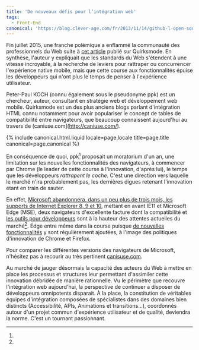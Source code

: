 ```yaml
---
title: 'De nouveaux défis pour l’intégration web'
tags:
  - Front-End
canonical: 'https://blog.clever-age.com/fr/2013/11/14/github-l-open-source-qui-conquiert-le-monde/'
---
```


Fin juillet 2015, une franche polémique a enflammé la communauté des
professionnels du Web suite à
[cet article](http://www.quirksmode.org/blog/archives/2015/07/stop_pushing_th.html 'Stop pushing the web forward')
publié sur Quirksmode. En synthèse, l'auteur y expliquait que les standards du
Web s'étendent à une vitesse incroyable, à la recherche de leviers pour
rattraper ou concurrencer l'expérience native mobile, mais que cette course aux
fonctionnalités épuise les développeurs qui n'ont plus le temps de penser à
l'expérience utilisateur.

[^1]:

  Peter-Paul KOCH (connu également sous le pseudonyme ppk) est un chercheur,
  auteur, consultant en stratégie web et développement web mobile. Quirksmode
  est un des plus anciens blogs parlant d'intégration HTML connu notamment pour
  avoir populariser le concept de tables de compatibilité entre navigateurs, que
  beaucoup connaissent aujourd'hui au travers de
  (caniuse.com](http://caniuse.com/).

<!-- more -->

{% include canonical.html.liquid
    locale=page.locale
    title=page.title
    canonical=page.canonical
%}

En conséquence de quoi, ppk[^1] proposait un moratorium d'un an, une limitation
sur les nouvelles fonctionnalités des navigateurs, à commencer par Chrome (le
leader de cette course à l'innovation, d'après lui), le temps que les
développeurs <em>rattrapent le coche</em>. C'est une direction vers laquelle le
marché n'ira probablement pas, les dernières digues retenant l'innovation étant
en train de sauter.

En effet,
[Microsoft abandonnera, dans un peu plus de trois mois, les supports de Internet Explorer 8, 9 et 10](https://technet.microsoft.com/en-us/ie/mt163707),
mettant en avant IE11 et Microsoft Edge (MSE), deux navigateurs d'excellente
facture dont la compatibilité et
[les outils pour développeurs](https://blog.clever-age.com/fr/2013/07/02/f12-de-ie11-du-nouveau-pour-les-developpeurs/)
sont à la hauteur des attentes actuelles du marché[^2]. Edge entre même dans la
course puisque
[de nouvelles fonctionnalités](https://dev.modern.ie/platform/status/) y sont
régulièrement ajoutées, à l'image des politiques d'innovation de Chrome et
Firefox.

[^2]:

  Pour comparer les différentes versions des navigateurs de Microsoft, n'hésitez
  pas à recourir au très pertinent
  [canisuse.com](http://caniuse.com/#compare=ie+8,ie+9,ie+10,ie+11,edge+12,edge+13 'Comparaison de IE8, IE9, IE10, IE11, MSE12 et MSE13 sur caniuse.com').

Au marché de jauger désormais la capacité des acteurs du Web à mettre en place
les processus et structures leur permettant d'assimiler cette innovation
débridée de manière rationnelle. Vu le périmètre que recouvre l'intégration web
aujourd'hui, la perspective de continuer a disposer de développeurs omnipotents
disparait. À la place, la constitution de véritables équipes d'intégration
composées de spécialistes dans des domaines bien distincts (Accessibilité, APIs,
Animations et transitions...), coordonnés autour d'un projet commun d'expérience
utilisateur et de qualité, deviendra la norme. C'est un tournant passionnant.
